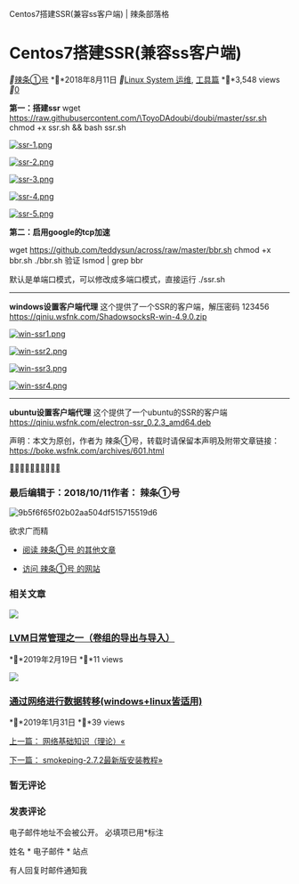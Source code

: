 Centos7搭建SSR(兼容ss客户端) | 辣条部落格

# Centos7搭建SSR(兼容ss客户端)

 **[辣条①号](https://boke.wsfnk.com/archives/author/fnk)  **2018年8月11日  **[Linux System 运维](https://boke.wsfnk.com/archives/category/linux-system-%e8%bf%90%e7%bb%b4), [工具篇](https://boke.wsfnk.com/archives/category/linux-system-%e8%bf%90%e7%bb%b4/%e5%b7%a5%e5%85%b7%e7%af%87)  **3,548 views  **[0](https://boke.wsfnk.com/archives/601.html#respond)

**第一：搭建ssr**
wget https://raw.githubusercontent.com/\ToyoDAdoubi/doubi/master/ssr.sh
chmod +x ssr.sh && bash ssr.sh

[![ssr-1.png](https://gitee.com/hjb2722404/tuchuang/raw/master/img/20210107180556.png)](https://qiniu.wsfnk.com/ssr-1.png)

[![ssr-2.png](https://gitee.com/hjb2722404/tuchuang/raw/master/img/20210107180600.png)](https://qiniu.wsfnk.com/ssr-2.png)

[![ssr-3.png](https://gitee.com/hjb2722404/tuchuang/raw/master/img/20210107180604.png)](https://qiniu.wsfnk.com/ssr-3.png)

[![ssr-4.png](https://gitee.com/hjb2722404/tuchuang/raw/master/img/20210107180607.png)](https://qiniu.wsfnk.com/ssr-4.png)

[![ssr-5.png](https://gitee.com/hjb2722404/tuchuang/raw/master/img/20210107180610.png)](https://qiniu.wsfnk.com/ssr-5.png)

**第二：启用google的tcp加速**

wget https://github.com/teddysun/across/raw/master/bbr.sh chmod +x bbr.sh ./bbr.sh 验证 lsmod | grep bbr

默认是单端口模式，可以修改成多端口模式，直接运行 ./ssr.sh

* * *

**windows设置客户端代理**
这个提供了一个SSR的客户端，解压密码 123456
https://qiniu.wsfnk.com/ShadowsocksR-win-4.9.0.zip

[![win-ssr1.png](https://gitee.com/hjb2722404/tuchuang/raw/master/img/20210107180616.png)](https://qiniu.wsfnk.com/win-ssr1.png)

[![win-ssr2.png](https://gitee.com/hjb2722404/tuchuang/raw/master/img/20210107180619.png)](https://qiniu.wsfnk.com/win-ssr2.png)

[![win-ssr3.png](https://gitee.com/hjb2722404/tuchuang/raw/master/img/20210107180623.png)](https://qiniu.wsfnk.com/win-ssr3.png)

[![win-ssr4.png](https://gitee.com/hjb2722404/tuchuang/raw/master/img/20210107180629.png)](https://qiniu.wsfnk.com/win-ssr4.png)

* * *

**ubuntu设置客户端代理**
这个提供了一个ubuntu的SSR的客户端
https://qiniu.wsfnk.com/electron-ssr_0.2.3_amd64.deb

声明：本文为原创，作者为 辣条①号，转载时请保留本声明及附带文章链接：https://boke.wsfnk.com/archives/601.html

[](http://service.weibo.com/share/share.php?url=https%3A%2F%2Fboke.wsfnk.com%2Farchives%2F601.html&title=Centos7%E6%90%AD%E5%BB%BASSR(%E5%85%BC%E5%AE%B9ss%E5%AE%A2%E6%88%B7%E7%AB%AF)%20%7C%20%E8%BE%A3%E6%9D%A1%E9%83%A8%E8%90%BD%E6%A0%BC&pic=https%3A%2F%2Fqiniu.wsfnk.com%2Fssr-1.png&appkey=)[](http://connect.qq.com/widget/shareqq/index.html?url=https%3A%2F%2Fboke.wsfnk.com%2Farchives%2F601.html&title=Centos7%E6%90%AD%E5%BB%BASSR(%E5%85%BC%E5%AE%B9ss%E5%AE%A2%E6%88%B7%E7%AB%AF)%20%7C%20%E8%BE%A3%E6%9D%A1%E9%83%A8%E8%90%BD%E6%A0%BC&source=Centos7%E6%90%AD%E5%BB%BASSR(%E5%85%BC%E5%AE%B9ss%E5%AE%A2%E6%88%B7%E7%AB%AF)%20%7C%20%E8%BE%A3%E6%9D%A1%E9%83%A8%E8%90%BD%E6%A0%BC&desc=%E7%AC%AC%E4%B8%80%EF%BC%9A%E6%90%AD%E5%BB%BAssr%20wget%20https%3A%2F%2Fraw.githubusercontent.com%2F%5C%20ToyoDAdoubi%2Fdoubi%2Fmaster%2Fssr.sh%20chmod%20%2Bx%20ssr.sh%20%26%26%20bash%20ssr.sh%20%E7%AC%AC%E4%BA%8C%EF%BC%9A%E5%90%AF%E7%94%A8google%E7%9A%84tcp%E5%8A%A0%E9%80%9F&pics=https%3A%2F%2Fqiniu.wsfnk.com%2Fssr-1.png)[](Centos7搭建SSR(兼容ss客户端)%20_%20辣条部落格.md#)[](http://share.v.t.qq.com/index.php?c=share&a=index&title=Centos7%E6%90%AD%E5%BB%BASSR(%E5%85%BC%E5%AE%B9ss%E5%AE%A2%E6%88%B7%E7%AB%AF)%20%7C%20%E8%BE%A3%E6%9D%A1%E9%83%A8%E8%90%BD%E6%A0%BC&url=https%3A%2F%2Fboke.wsfnk.com%2Farchives%2F601.html&pic=https%3A%2F%2Fqiniu.wsfnk.com%2Fssr-1.png)[](http://shuo.douban.com/!service/share?href=https%3A%2F%2Fboke.wsfnk.com%2Farchives%2F601.html&name=Centos7%E6%90%AD%E5%BB%BASSR(%E5%85%BC%E5%AE%B9ss%E5%AE%A2%E6%88%B7%E7%AB%AF)%20%7C%20%E8%BE%A3%E6%9D%A1%E9%83%A8%E8%90%BD%E6%A0%BC&text=%E7%AC%AC%E4%B8%80%EF%BC%9A%E6%90%AD%E5%BB%BAssr%20wget%20https%3A%2F%2Fraw.githubusercontent.com%2F%5C%20ToyoDAdoubi%2Fdoubi%2Fmaster%2Fssr.sh%20chmod%20%2Bx%20ssr.sh%20%26%26%20bash%20ssr.sh%20%E7%AC%AC%E4%BA%8C%EF%BC%9A%E5%90%AF%E7%94%A8google%E7%9A%84tcp%E5%8A%A0%E9%80%9F&image=https%3A%2F%2Fqiniu.wsfnk.com%2Fssr-1.png&starid=0&aid=0&style=11)[](http://sns.qzone.qq.com/cgi-bin/qzshare/cgi_qzshare_onekey?url=https%3A%2F%2Fboke.wsfnk.com%2Farchives%2F601.html&title=Centos7%E6%90%AD%E5%BB%BASSR(%E5%85%BC%E5%AE%B9ss%E5%AE%A2%E6%88%B7%E7%AB%AF)%20%7C%20%E8%BE%A3%E6%9D%A1%E9%83%A8%E8%90%BD%E6%A0%BC&desc=%E7%AC%AC%E4%B8%80%EF%BC%9A%E6%90%AD%E5%BB%BAssr%20wget%20https%3A%2F%2Fraw.githubusercontent.com%2F%5C%20ToyoDAdoubi%2Fdoubi%2Fmaster%2Fssr.sh%20chmod%20%2Bx%20ssr.sh%20%26%26%20bash%20ssr.sh%20%E7%AC%AC%E4%BA%8C%EF%BC%9A%E5%90%AF%E7%94%A8google%E7%9A%84tcp%E5%8A%A0%E9%80%9F&summary=%E7%AC%AC%E4%B8%80%EF%BC%9A%E6%90%AD%E5%BB%BAssr%20wget%20https%3A%2F%2Fraw.githubusercontent.com%2F%5C%20ToyoDAdoubi%2Fdoubi%2Fmaster%2Fssr.sh%20chmod%20%2Bx%20ssr.sh%20%26%26%20bash%20ssr.sh%20%E7%AC%AC%E4%BA%8C%EF%BC%9A%E5%90%AF%E7%94%A8google%E7%9A%84tcp%E5%8A%A0%E9%80%9F&site=Centos7%E6%90%AD%E5%BB%BASSR(%E5%85%BC%E5%AE%B9ss%E5%AE%A2%E6%88%B7%E7%AB%AF)%20%7C%20%E8%BE%A3%E6%9D%A1%E9%83%A8%E8%90%BD%E6%A0%BC)[](http://www.linkedin.com/shareArticle?mini=true&ro=true&title=Centos7%E6%90%AD%E5%BB%BASSR(%E5%85%BC%E5%AE%B9ss%E5%AE%A2%E6%88%B7%E7%AB%AF)%20%7C%20%E8%BE%A3%E6%9D%A1%E9%83%A8%E8%90%BD%E6%A0%BC&url=https%3A%2F%2Fboke.wsfnk.com%2Farchives%2F601.html&summary=%E7%AC%AC%E4%B8%80%EF%BC%9A%E6%90%AD%E5%BB%BAssr%20wget%20https%3A%2F%2Fraw.githubusercontent.com%2F%5C%20ToyoDAdoubi%2Fdoubi%2Fmaster%2Fssr.sh%20chmod%20%2Bx%20ssr.sh%20%26%26%20bash%20ssr.sh%20%E7%AC%AC%E4%BA%8C%EF%BC%9A%E5%90%AF%E7%94%A8google%E7%9A%84tcp%E5%8A%A0%E9%80%9F&source=Centos7%E6%90%AD%E5%BB%BASSR(%E5%85%BC%E5%AE%B9ss%E5%AE%A2%E6%88%B7%E7%AB%AF)%20%7C%20%E8%BE%A3%E6%9D%A1%E9%83%A8%E8%90%BD%E6%A0%BC&armin=armin)[](https://www.facebook.com/sharer/sharer.php?u=https%3A%2F%2Fboke.wsfnk.com%2Farchives%2F601.html)[](https://twitter.com/intent/tweet?text=Centos7%E6%90%AD%E5%BB%BASSR(%E5%85%BC%E5%AE%B9ss%E5%AE%A2%E6%88%B7%E7%AB%AF)%20%7C%20%E8%BE%A3%E6%9D%A1%E9%83%A8%E8%90%BD%E6%A0%BC&url=https%3A%2F%2Fboke.wsfnk.com%2Farchives%2F601.html&via=https%3A%2F%2Fboke.wsfnk.com)[](https://plus.google.com/share?url=https%3A%2F%2Fboke.wsfnk.com%2Farchives%2F601.html)

### 最后编辑于：2018/10/11作者： 辣条①号

 ![9b5f6f65f02b02aa504df515715519d6](../_resources/21056327f177423a831bb281c6fd2cf7.jpg)

欲求广而精

- [阅读 辣条①号 的其他文章](https://boke.wsfnk.com/archives/author/fnk)

- [访问 辣条①号 的网站](https://boke.wsfnk.com/)

### 相关文章

 [![](../_resources/5b9ae9a047483728ac3247d0a9492c87.png)](https://boke.wsfnk.com/archives/759.html)

### [LVM日常管理之一（卷组的导出与导入）](https://boke.wsfnk.com/archives/759.html)

 **2019年2月19日  **11 views

 [![](../_resources/5b9ae9a047483728ac3247d0a9492c87.png)](https://boke.wsfnk.com/archives/755.html)

### [通过网络进行数据转移(windows+linux皆适用)](https://boke.wsfnk.com/archives/755.html)

 **2019年1月31日  **39 views

[上一篇： 网络基础知识（理论）«](https://boke.wsfnk.com/archives/589.html)

[下一篇： smokeping-2.7.2最新版安装教程»](https://boke.wsfnk.com/archives/610.html)

### 暂无评论

### 发表评论

电子邮件地址不会被公开。 必填项已用*标注

姓名 *
电子邮件 *
站点

有人回复时邮件通知我